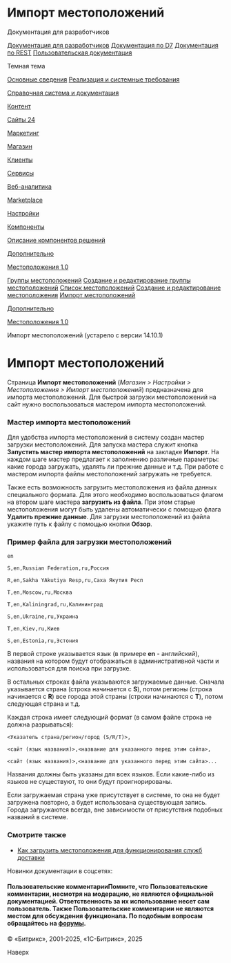 # Импорт местоположений

Документация для разработчиков

[Документация для разработчиков](https://dev.1c-bitrix.ru/api_help/)
[Документация по D7](https://dev.1c-bitrix.ru/api_d7/)
[Документация по REST](https://dev.1c-bitrix.ru/rest_help/)
[Пользовательская документация](https://dev.1c-bitrix.ru/user_help/)

Темная тема

[Основные сведения](/user_help/index.php)
[Реализация и системные требования](/user_help/reqintro.php)

[Справочная система и документация](/user_help/help/index.php)

[Контент](/user_help/content/index.php)

[Сайты 24](/user_help/sites24/index.php)

[Маркетинг](/user_help/marketing/index.php)

[Магазин](/user_help/store/index.php)

[Клиенты](/user_help/clients/index.php)

[Сервисы](/user_help/service/index.php)

[Веб-аналитика](/user_help/statistic/index.php)

[Marketplace](/user_help/marketplace/index.php)

[Настройки](/user_help/settings/index.php)

[Компоненты](/user_help/components/index.php)

[Описание компонентов решений](/user_help/description_decisions/index.php)

[Дополнительно](/user_help/additional/index.php)

[Местоположения 1.0](/user_help/additional/location/index.php)

[Группы местоположений](/user_help/additional/location/sale_location_group_admin.php)
[Создание и редактирование группы местоположений](/user_help/additional/location/sale_location_group_edit.php)
[Список местоположений](/user_help/additional/location/sale_location_admin.php)
[Создание и редактирование местоположения](/user_help/additional/location/sale_location_edit.php)
[Импорт местоположений](/user_help/additional/location/sale_location_import.php)

[Дополнительно](/user_help/additional/index.php)

[Местоположения 1.0](/user_help/additional/location/index.php)

Импорт местоположений (устарело с версии 14.10.1)

# Импорт местоположений

Страница **Импорт местоположений** (*Магазин > Настройки > Местоположения > Импорт местоположений*) предназначена для импорта местоположений.
Для быстрой загрузки местоположений на сайт нужно воспользоваться мастером импорта местоположений.

  

### Мастер импорта местоположений

Для удобства импорта местоположений в систему создан мастер загрузки местоположений. Для запуска мастера служит кнопка **Запустить мастер импорта местоположений** на закладке **Импорт**. На каждом шаге мастер предлагает к заполнению различные параметры: какие города загружать, удалять ли прежние данные и т.д. При работе с мастером импорта файлы местоположений загружать не требуется.

Также есть возможность загрузить местоположения из файла данных специального формата. Для этого необходимо воспользоваться флагом на втором шаге мастера **загрузить из файла**. При этом старые местоположения могут быть удалены автоматически с помощью флага **Удалить прежние данные**.
Для загрузки местоположений из файла укажите путь к файлу с помощью кнопки **Обзор**.

### Пример файла для загрузки местоположений

```
en
S,en,Russian Federation,ru,Россия
R,en,Sakha YAkutiya Resp,ru,Саха Якутия Респ
T,en,Moscow,ru,Москва
T,en,Kaliningrad,ru,Калининград
S,en,Ukraine,ru,Украина
T,en,Kiev,ru,Киев
S,en,Estonia,ru,Эстония
```

В первой строке указывается язык (в примере **en** - английский), названия на котором будут отображаться в административной части и использоваться для поиска при загрузке.

В остальных строках файла указываются загружаемые данные. Сначала указывается страна (строка начинается с **S**), потом регионы (строка начинается с **R**) все города этой страны (строки начинаются с **T**), потом следующая страна и т.д.

Каждая строка имеет следующий формат (в самом файле строка не должна разрываться):

```
<Указатель страна/регион/город (S/R/T)>,
<сайт (язык названия)>,<название для указанного перед этим сайта>,
<сайт (язык названия)>,<название для указанного перед этим сайта>...
```

Названия должны быть указаны для всех языков. Если какие-либо из языков не существуют, то они будут проигнорированы.

Если загружаемая страна уже присутствует в системе, то она не будет загружена повторно, а будет использована существующая запись. Города загружаются всегда, вне зависимости от присутствия подобных названий в системе.

### Смотрите также

* [Как загрузить местоположения для функционирования служб доставки](http://dev.1c-bitrix.ru/learning/course/index.php?COURSE_ID=83&LESSON_ID=3074#load)

Новинки документации в соцсетях:

#### Пользовательские комментарииПомните, что Пользовательские комментарии, несмотря на модерацию, не являются официальной документацией. Ответственность за их использование несет сам пользователь. Также Пользовательские комментарии не являются местом для обсуждения функционала. По подобным вопросам обращайтесь на [форумы](http://dev.1c-bitrix.ru/community/forums/group1/).

© «Битрикс», 2001-2025, «1С-Битрикс», 2025

Наверх